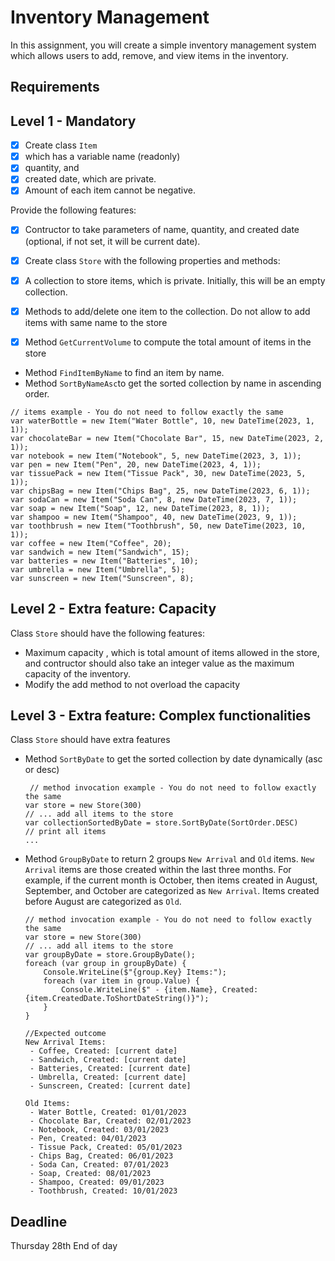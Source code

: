 # Inventory Management

In this assignment, you will create a simple inventory management system which allows users to add, remove, and view items in the inventory.

## Requirements

## Level 1 - Mandatory

- [x] Create class `Item`
- [x] which has a variable name (readonly)
- [x] quantity, and
- [x] created date, which are private.
- [x] Amount of each item cannot be negative.

Provide the following features:

- [x] Contructor to take parameters of name, quantity, and created date (optional, if not set, it will be current date).

- [x] Create class `Store` with the following properties and methods:

- [x] A collection to store items, which is private. Initially, this will be an empty collection.
- [x] Methods to add/delete one item to the collection. Do not allow to add items with same name to the store
- [x] Method `GetCurrentVolume` to compute the total amount of items in the store
- Method `FindItemByName` to find an item by name.
- Method `SortByNameAsc`to get the sorted collection by name in ascending order.

```
// items example - You do not need to follow exactly the same
var waterBottle = new Item("Water Bottle", 10, new DateTime(2023, 1, 1));
var chocolateBar = new Item("Chocolate Bar", 15, new DateTime(2023, 2, 1));
var notebook = new Item("Notebook", 5, new DateTime(2023, 3, 1));
var pen = new Item("Pen", 20, new DateTime(2023, 4, 1));
var tissuePack = new Item("Tissue Pack", 30, new DateTime(2023, 5, 1));
var chipsBag = new Item("Chips Bag", 25, new DateTime(2023, 6, 1));
var sodaCan = new Item("Soda Can", 8, new DateTime(2023, 7, 1));
var soap = new Item("Soap", 12, new DateTime(2023, 8, 1));
var shampoo = new Item("Shampoo", 40, new DateTime(2023, 9, 1));
var toothbrush = new Item("Toothbrush", 50, new DateTime(2023, 10, 1));
var coffee = new Item("Coffee", 20);
var sandwich = new Item("Sandwich", 15);
var batteries = new Item("Batteries", 10);
var umbrella = new Item("Umbrella", 5);
var sunscreen = new Item("Sunscreen", 8);
```

## Level 2 - Extra feature: Capacity

Class `Store` should have the following features:

- Maximum capacity , which is total amount of items allowed in the store, and contructor should also take an integer value as the maximum capacity of the inventory.
- Modify the add method to not overload the capacity

## Level 3 - Extra feature: Complex functionalities

Class `Store` should have extra features

- Method `SortByDate` to get the sorted collection by date dynamically (asc or desc)
  ```
   // method invocation example - You do not need to follow exactly the same
  var store = new Store(300)
  // ... add all items to the store
  var collectionSortedByDate = store.SortByDate(SortOrder.DESC)
  // print all items
  ...
  ```
- Method `GroupByDate` to return 2 groups `New Arrival` and `Old` items. `New Arrival` items are those created within the last three months. For example, if the current month is October, then items created in August, September, and October are categorized as `New Arrival`. Items created before August are categorized as `Old`.

  ```
  // method invocation example - You do not need to follow exactly the same
  var store = new Store(300)
  // ... add all items to the store
  var groupByDate = store.GroupByDate();
  foreach (var group in groupByDate) {
      Console.WriteLine($"{group.Key} Items:");
      foreach (var item in group.Value) {
          Console.WriteLine($" - {item.Name}, Created: {item.CreatedDate.ToShortDateString()}");
      }
  }

  //Expected outcome
  New Arrival Items:
   - Coffee, Created: [current date]
   - Sandwich, Created: [current date]
   - Batteries, Created: [current date]
   - Umbrella, Created: [current date]
   - Sunscreen, Created: [current date]

  Old Items:
   - Water Bottle, Created: 01/01/2023
   - Chocolate Bar, Created: 02/01/2023
   - Notebook, Created: 03/01/2023
   - Pen, Created: 04/01/2023
   - Tissue Pack, Created: 05/01/2023
   - Chips Bag, Created: 06/01/2023
   - Soda Can, Created: 07/01/2023
   - Soap, Created: 08/01/2023
   - Shampoo, Created: 09/01/2023
   - Toothbrush, Created: 10/01/2023
  ```

## Deadline

Thursday 28th End of day
